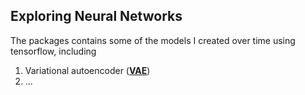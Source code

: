 ## Exploring Neural Networks

The packages contains some of the models I created over time using tensorflow, including

1. Variational autoencoder ([**VAE**](./VAE))
2. ...

